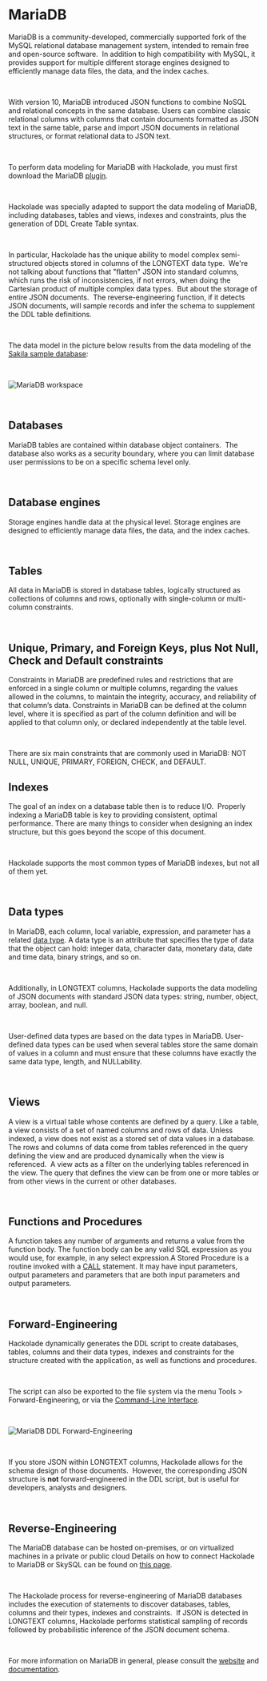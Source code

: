 # MariaDB

MariaDB is a community-developed, commercially supported fork of the MySQL relational database management system, intended to remain free and open-source software.&nbsp; In addition to high compatibility with MySQL, it provides support for multiple different storage engines designed to efficiently manage data files, the data, and the index caches.

&nbsp;

With version 10, MariaDB introduced JSON functions to combine NoSQL and relational concepts in the same database. Users can combine classic relational columns with columns that contain documents formatted as JSON text in the same table, parse and import JSON documents in relational structures, or format relational data to JSON text.

&nbsp;

To perform data modeling for MariaDB with Hackolade, you must first download the MariaDB [plugin](<https://hackolade.com/help/DownloadadditionalDBtargetplugin.html> "target=\"\_blank\"").  

&nbsp;

Hackolade was specially adapted to support the data modeling of MariaDB, including databases, tables and views, indexes and constraints, plus the generation of DDL Create Table syntax.&nbsp;

&nbsp;

In particular, Hackolade has the unique ability to model complex semi-structured objects stored in columns of the LONGTEXT data type.&nbsp; We're not talking about functions that "flatten" JSON into standard columns, which runs the risk of inconsistencies, if not errors, when doing the Cartesian product of multiple complex data types.&nbsp; But about the storage of entire JSON documents.&nbsp; The reverse-engineering function, if it detects JSON documents, will sample records and infer the schema to supplement the DDL table definitions. &nbsp;

&nbsp;

The data model in the picture below results from the data modeling of the [Sakila sample database](<https://github.com/kousen/sakila/blob/master/sakila-schema.sql> "target=\"\_blank\""):

&nbsp;

![MariaDB workspace](<lib/MariaDB workspace.png>)

&nbsp;

## Databases

MariaDB tables are contained within database object containers.&nbsp; The database also works as a security boundary, where you can limit database user permissions to be on a specific schema level only. &nbsp;

&nbsp;

## Database engines

Storage engines handle data at the physical level. Storage engines are designed to efficiently manage data files, the data, and the index caches.

&nbsp;

## Tables

All data in MariaDB is stored in database tables, logically structured as collections of columns and rows, optionally with single-column or multi-column constraints. &nbsp;

&nbsp;

## Unique, Primary, and Foreign Keys, plus Not Null, Check and Default constraints

Constraints in MariaDB are predefined rules and restrictions that are enforced in a single column or multiple columns, regarding the values allowed in the columns, to maintain the integrity, accuracy, and reliability of that column’s data. Constraints in MariaDB can be defined at the column level, where it is specified as part of the column definition and will be applied to that column only, or declared independently at the table level. 

&nbsp;

There are six main constraints that are commonly used in MariaDB: NOT NULL, UNIQUE, PRIMARY, FOREIGN, CHECK, and DEFAULT. &nbsp;

## Indexes

The goal of an index on a database table then is to reduce I/O.&nbsp; Properly indexing a MariaDB table is key to providing consistent, optimal performance. There are many things to consider when designing an index structure, but this goes beyond the scope of this document. &nbsp;

&nbsp;

Hackolade supports the most common types of MariaDB indexes, but not all of them yet. &nbsp;

&nbsp;

## Data types

In MariaDB, each column, local variable, expression, and parameter has a related [data type](<https://mariadb.com/kb/en/data-types/> "target=\"\_blank\""). A data type is an attribute that specifies the type of data that the object can hold: integer data, character data, monetary data, date and time data, binary strings, and so on.

&nbsp;

Additionally, in LONGTEXT columns, Hackolade supports the data modeling of JSON documents with standard JSON data types: string, number, object, array, boolean, and null.

&nbsp;

User-defined data types are based on the data types in MariaDB. User-defined data types can be used when several tables store the same domain of values in a column and must ensure that these columns have exactly the same data type, length, and NULLability.

&nbsp;

## Views

A view is a virtual table whose contents are defined by a query. Like a table, a view consists of a set of named columns and rows of data. Unless indexed, a view does not exist as a stored set of data values in a database. The rows and columns of data come from tables referenced in the query defining the view and are produced dynamically when the view is referenced.&nbsp; A view acts as a filter on the underlying tables referenced in the view. The query that defines the view can be from one or more tables or from other views in the current or other databases.

&nbsp;

## Functions and Procedures

A function takes any number of arguments and returns a value from the function body. The function body can be any valid SQL expression as you would use, for example, in any select expression.A Stored Procedure is a routine invoked with a [CALL](<https://mariadb.com/kb/en/call/> "target=\"\_blank\"") statement. It may have input parameters, output parameters and parameters that are both input parameters and output parameters.

&nbsp;

## Forward-Engineering

Hackolade dynamically generates the DDL script to create databases, tables, columns and their data types, indexes and constraints for the structure created with the application, as well as functions and procedures.

&nbsp;

The script can also be exported to the file system via the menu Tools \> Forward-Engineering, or via the [Command-Line Interface](<CommandLineInterface.md>).

&nbsp;

![MariaDB DDL Forward-Engineering](<lib/MariaDB DDL Forward-Engineering.png>)

&nbsp;

If you store JSON within LONGTEXT columns, Hackolade allows for the schema design of those documents.&nbsp; However, the corresponding JSON structure is **not** forward-engineered in the DDL script, but is useful for developers, analysts and designers.

&nbsp;

## Reverse-Engineering

The MariaDB database can be hosted on-premises, or on virtualized machines in a private or public cloud Details on how to connect Hackolade to MariaDB or SkySQL can be found on [this page](<ConnecttoaMariaDBinstance.md>).

&nbsp;

The Hackolade process for reverse-engineering of MariaDB databases includes the execution of statements to discover databases, tables, columns and their types, indexes and constraints.&nbsp; If JSON is detected in LONGTEXT columns, Hackolade performs statistical sampling of records followed by probabilistic inference of the JSON document schema.

&nbsp;

For more information on MariaDB in general, please consult the [website](<https://mariadb.org/> "target=\"\_blank\"") and [documentation](<https://mariadb.org/documentation/> "target=\"\_blank\""). &nbsp;

